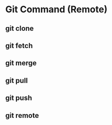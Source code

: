 # Git Command \(Remote\)

## git clone

## git fetch

## git merge

## git pull

## git push

## git remote


